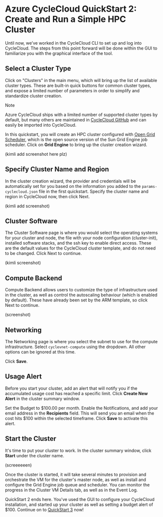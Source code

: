 # Azure CycleCloud QuickStart 2: Create and Run a Simple HPC Cluster

Until now, we’ve worked in the CycleCloud CLI to set up and log into CycleCloud. The steps from this point forward will be done within the GUI to familiarize you with the graphical interface of the tool.

## Select a Cluster Type

Click on "Clusters" in the main menu, which will bring up the list of available cluster types. These are built-in quick buttons for common cluster types, and expose a limited number of parameters in order to simplify and standardize cluster creation.

> [!NOTE]
> Azure CycleCloud ships with a limited number of supported cluster types by default, but many others are maintained in [CycleCloud GitHub](https://github.com/cyclecloud) and can easily be imported into CycleCloud.

In this quickstart, you will create an HPC cluster configured with [Open Grid Scheduler](http://gridscheduler.sourceforge.net/), which is the open source version of the Sun Grid Engine job scheduler. Click on **Grid Engine** to bring up the cluster creation wizard.

(kimli add screenshot here plz)

## Specify Cluster Name and Region

In the cluster creation wizard, the provider and credentials will be automatically set for you based on the information you added to the `params-cyclecloud.json` file in the first quickstart. Specify the cluster name and region in CycleCloud now, then click Next.

(kimli add screenshot)

## Cluster Software

The Cluster Software page is where you would select the operating systems for your cluster and node, the file with your node configuration (cluster-init), installed software stacks, and the ssh key to enable direct access. These are the default values for the CycleCloud cluster template, and do not need to be changed. Click Next to continue.

(kimli screenshot)

## Compute Backend

Compute Backend allows users to customize the type of infrastructure used in the cluster, as well as control the autoscaling behaviour (which is enabled by default). These have already been set by the ARM template, so click Next to continue.

(screenshot)

## Networking

The Networking page is where you select the subnet to use for the compute infrastructure. Select `cyclevnet-compute` using the dropdown. All other options can be ignored at this time.

Click **Save**.

## Usage Alert

Before you start your cluster, add an alert that will notify you if the accumulated usage cost has reached a specific limit. Click **Create New Alert** in the cluster summary window.

Set the Budget to $100.00 per month. Enable the Notifications, and add your email address in the **Recipients** field. This will send you an email when the cost hits $100 within the selected timeframe. Click **Save** to activate this alert.

## Start the Cluster

It's time to put your cluster to work. In the cluster summary window, click **Start** under the cluster name.

(screeeeeen)

Once the cluster is started, it will take several minutes to provision and orchestrate the VM for the cluster's master node, as well as install and configure the Grid Engine job queue and scheduler. You can monitor the progress in the Cluster VM Details tab, as well as in the Event Log.

QuickStart 2 ends here. You've used the GUI to configure your CycleCloud installation, and started up your cluster as well as setting a budget alert of $100. Continue on to [QuickStart 3](https://docs.microsoft.com/en-us/azure/cyclecloud/quickstart-submit-jobs) now!
